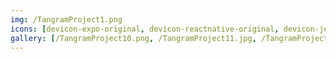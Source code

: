 ```yaml
---
img: /TangramProject1.png
icons: [devicon-expo-original, devicon-reactnative-original, devicon-jest-plain, devicon-typescript-plain]
gallery: [/TangramProject10.png, /TangramProject11.jpg, /TangramProject12.png, /TangramProject13.png, /TangramProject14.png]
---
```

